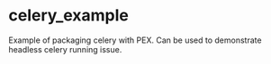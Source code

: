 # celery_example
Example of packaging celery with PEX. Can be used to demonstrate headless celery running issue.
